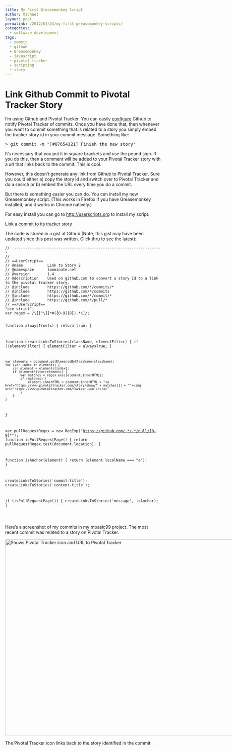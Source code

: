 ```yaml
---
title: My First Greasemonkey Script
author: Michael
layout: post
permalink: /2012/03/24/my-first-greasemonkey-scripts/
categories:
  - software development
tags:
  - commit
  - github
  - Greasemonkey
  - javascript
  - pivotal tracker
  - scripting
  - story
---
```

# Link Github Commit to Pivotal Tracker Story

I&#8217;m using Github and Pivotal Tracker. You can easily [configure][1] Github to notify Pivotal Tracker of commits. Once you have done that, then whenever you want to commit something that is related to a story you simply embed the tracker story id in your commit message. Something like:

<pre>> git commit -m "[#87654321] Finish the new story"</pre>

<!--more-->

It&#8217;s necessary that you put it in square brackets and use the pound sign. If you do this, then a comment will be added to your Pivotal Tracker story with a url that links back to the commit. This is cool.

However, this doesn&#8217;t generate any link from Github to Pivotal Tracker. Sure you could either a) copy the story id and switch over to Pivotal Tracker and do a search or b) embed the URL every time you do a commit.

But there is something easier you can do. You can install my new Greasemonkey script. (This works in Firefox if you have Greasemonkey installed, and it works in Chrome natively.)

For easy install you can go to http://userscripts.org to install my script.

[Link a commit to its tracker story][2]

The code is stored in a gist at Github (Note, this gist may have been updated since this post was written. Click thru to see the latest):  


<noscript>
  <pre><code class="language-javascript javascript">// --------------------------------------------------------------------
//
// ==UserScript==
// @name           Link to Story 2
// @namespace      loominate.net
// @version        1.4
// @description    Used on github.com to convert a story id to a link to the pivotal tracker story.
// @include        https://github.com/*/commits/*
// @include        https://github.com/*/commits
// @include        https://github.com/*/commit/*
// @include        https://github.com/*/pull/*
// ==/UserScript==
"use strict";
var regex = /\[[^\]]*#([0-9]{8}).*\]/;

function alwaysTrue(x) { return true; }

function createLinksToStories(className, elementFilter)
{
    if (!elementFilter) {
        elementFilter = alwaysTrue;
    }

    var elements = document.getElementsByClassName(className);
    for (var index in elements) {
        var element = elements[index];
        if (elementFilter(element)) {
            var matches = regex.exec(element.innerHTML);
            if (matches) {
                element.innerHTML = element.innerHTML + "<a href='https://www.pivotaltracker.com/story/show/" + matches[1] + "'><img src='https://www.pivotaltracker.com/favicon.ico'/></a>"
            }
        }
    }
}


var pullRequestRegex = new RegExp("https://github.com/.*/.*/pull/[0-9]*");
function isPullRequestPage() {
    return pullRequestRegex.test(document.location);
}

function isAnchor(element) {
    return (element.localName === "a");
}

createLinksToStories('commit-title');
createLinksToStories('content-title');

if (isPullRequestPage()) {
    createLinksToStories('message', isAnchor);
}


</code></pre>
</noscript>

Here&#8217;s a screenshot of my commits in my mbasic99 project. The most recent commit was related to a story on Pivotal Tracker.

<div id="attachment_324" style="width: 1025px" class="wp-caption aligncenter">
  <a href="http://www.loominate.net/wp-content/uploads/2012/03/LinkToStory.png"><img class="size-full wp-image-324" title="LinkToStory" src="http://www.loominate.net/wp-content/uploads/2012/03/LinkToStory.png" alt="Shows Pivotal Tracker icon and URL to Pivotal Tracker" width="1015" height="633" /></a>
  
  <p class="wp-caption-text">
    The Pivotal Tracker icon links back to the story identified in the commit.
  </p>
</div>

 [1]: https://www.pivotaltracker.com/help/api?version=v3#github_hooks "Configure post-commit hooks on Github"
 [2]: http://userscripts.org/scripts/show/129133
